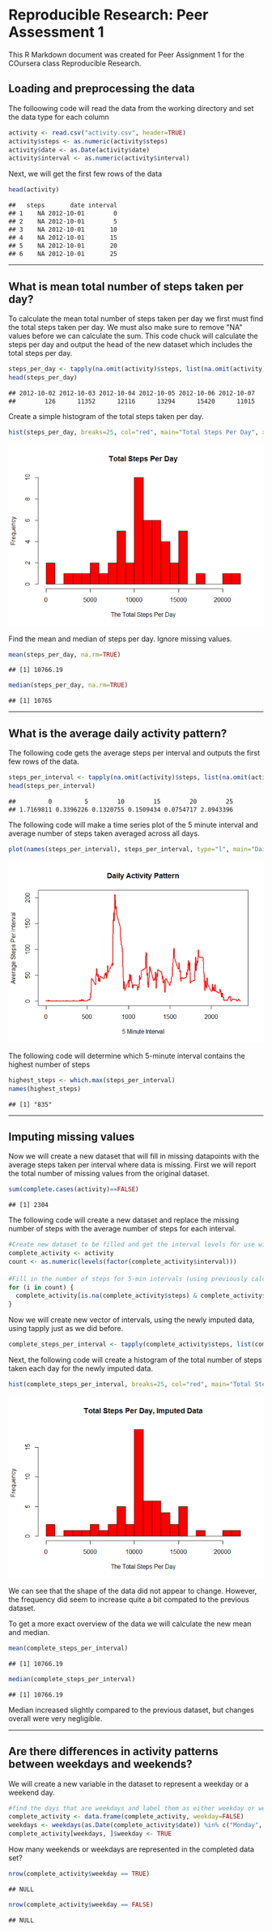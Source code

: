 # Reproducible Research: Peer Assessment 1

This R Markdown document was created for Peer Assignment 1 for the COursera class Reproducible Research. 

## Loading and preprocessing the data

The folloowing code will read the data from the working directory and set the data type for each column


```r
activity <- read.csv("activity.csv", header=TRUE)
activity$steps <- as.numeric(activity$steps)
activity$date <- as.Date(activity$date)
activity$interval <- as.numeric(activity$interval)
```

Next, we will get the first few rows of the data


```r
head(activity)
```

```
##   steps       date interval
## 1    NA 2012-10-01        0
## 2    NA 2012-10-01        5
## 3    NA 2012-10-01       10
## 4    NA 2012-10-01       15
## 5    NA 2012-10-01       20
## 6    NA 2012-10-01       25
```

***
## What is mean total number of steps taken per day?

To calculate the mean total number of steps taken per day we first must find the total steps taken per day. We must also make sure to remove "NA" values before we can calculate the sum. This code chuck will calculate the steps per day and output the head of the new dataset which includes the total steps per day.


```r
steps_per_day <- tapply(na.omit(activity)$steps, list(na.omit(activity)$date), sum)
head(steps_per_day)
```

```
## 2012-10-02 2012-10-03 2012-10-04 2012-10-05 2012-10-06 2012-10-07 
##        126      11352      12116      13294      15420      11015
```

Create a simple histogram of the total steps taken per day.


```r
hist(steps_per_day, breaks=25, col="red", main="Total Steps Per Day", xlab="The Total Steps Per Day", ylab="Frequency")
```

![](./PA1_template_files/figure-html/unnamed-chunk-4-1.png) 

Find the mean and median of steps per day. Ignore missing values.   


```r
mean(steps_per_day, na.rm=TRUE)
```

```
## [1] 10766.19
```

```r
median(steps_per_day, na.rm=TRUE)
```

```
## [1] 10765
```

***
## What is the average daily activity pattern?

The following code gets the average steps per interval and outputs the first few rows of the data.


```r
steps_per_interval <- tapply(na.omit(activity)$steps, list(na.omit(activity)$interval), mean)
head(steps_per_interval)
```

```
##         0         5        10        15        20        25 
## 1.7169811 0.3396226 0.1320755 0.1509434 0.0754717 2.0943396
```

The following code will make a time series plot of the 5 minute interval and average number of steps taken averaged across all days.


```r
plot(names(steps_per_interval), steps_per_interval, type="l", main="Daily Activity Pattern", xlab="5 Minute Interval", ylab="Average Steps Per Interval", col="red", lwd=2)
```

![](./PA1_template_files/figure-html/unnamed-chunk-7-1.png) 

The following code will determine which 5-minute interval contains the highest number of steps


```r
highest_steps <- which.max(steps_per_interval)
names(highest_steps)
```

```
## [1] "835"
```

***
## Imputing missing values

Now we will create a new dataset that will fill in missing datapoints with the average steps taken per interval where data is missing. First we will report the total number of missing values from the original dataset.


```r
sum(complete.cases(activity)==FALSE)
```

```
## [1] 2304
```

The following code will create a new dataset and replace the missing number of steps with the average number of steps for each interval. 


```r
#Create new dataset to be filled and get the interval levels for use with for loop
complete_activity <- activity
count <- as.numeric(levels(factor(complete_activity$interval)))

#Fill in the number of steps for 5-min intervals (using previously calculated steps_per_interval means) with missing values using a for loop
for (i in count) {
  complete_activity[is.na(complete_activity$steps) & complete_activity$interval==i, 1] <- steps_per_interval[names(steps_per_interval)==i][[1]]
} 
```

Now we will create new vector of intervals, using the newly imputed data, using tapply just as we did before.


```r
complete_steps_per_interval <- tapply(complete_activity$steps, list(complete_activity$date), sum)
```

Next, the following code will create a histogram of the total number of steps taken each day for the newly imputed data. 


```r
hist(complete_steps_per_interval, breaks=25, col="red", main="Total Steps Per Day, Imputed Data", xlab="The Total Steps Per Day", ylab="Frequency")
```

![](./PA1_template_files/figure-html/unnamed-chunk-12-1.png) 

We can see that the shape of the data did not appear to change. However, the frequency did seem to increase quite a bit compated to the previous dataset. 

To get a more exact overview of the data we will calculate the new mean and median.


```r
mean(complete_steps_per_interval)
```

```
## [1] 10766.19
```

```r
median(complete_steps_per_interval)
```

```
## [1] 10766.19
```

Median increased slightly compared to the previous dataset, but changes overall were very negligible. 

***
## Are there differences in activity patterns between weekdays and weekends?

We will create a new variable in the dataset to represent a weekday or a weekend day. 


```r
#find the days that are weekdays and label them as either weekday or weekend
complete_activity <- data.frame(complete_activity, weekday=FALSE)
weekdays <- weekdays(as.Date(complete_activity$date)) %in% c("Monday", "Tuesday", "Wednesday", "Thursday", "Friday")
complete_activity[weekdays, ]$weekday <- TRUE
```

How many weekends or weekdays are represented in the completed data set? 


```r
nrow(complete_activity$weekday == TRUE)
```

```
## NULL
```

```r
nrow(complete_activity$weekday == FALSE)
```

```
## NULL
```


